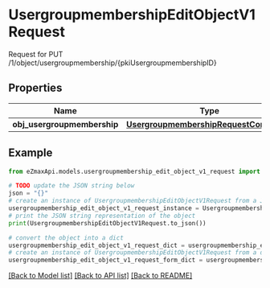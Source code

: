 # UsergroupmembershipEditObjectV1Request

Request for PUT /1/object/usergroupmembership/{pkiUsergroupmembershipID}

## Properties

Name | Type | Description | Notes
------------ | ------------- | ------------- | -------------
**obj_usergroupmembership** | [**UsergroupmembershipRequestCompound**](UsergroupmembershipRequestCompound.md) |  | 

## Example

```python
from eZmaxApi.models.usergroupmembership_edit_object_v1_request import UsergroupmembershipEditObjectV1Request

# TODO update the JSON string below
json = "{}"
# create an instance of UsergroupmembershipEditObjectV1Request from a JSON string
usergroupmembership_edit_object_v1_request_instance = UsergroupmembershipEditObjectV1Request.from_json(json)
# print the JSON string representation of the object
print(UsergroupmembershipEditObjectV1Request.to_json())

# convert the object into a dict
usergroupmembership_edit_object_v1_request_dict = usergroupmembership_edit_object_v1_request_instance.to_dict()
# create an instance of UsergroupmembershipEditObjectV1Request from a dict
usergroupmembership_edit_object_v1_request_form_dict = usergroupmembership_edit_object_v1_request.from_dict(usergroupmembership_edit_object_v1_request_dict)
```
[[Back to Model list]](../README.md#documentation-for-models) [[Back to API list]](../README.md#documentation-for-api-endpoints) [[Back to README]](../README.md)


